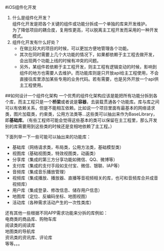 #iOS组件化开发

1. 什么是组件化开发？  
组件化开发是把各个关键的组件或功能分拆成一个单独的库来开发维护。  
为了降低项目的耦合度，复用性更高，可以脱离主工程开发而采用的一种开发模式。
2. 组件化开发有什么好处？  
	- 在做比较大的项目的时候，可以更加方便地管理各个功能。  
	- 其次在同时需要上几个大功能的情况下，如果都依赖于主工程去做开发，会出现两个功能上线的时候有冲突的问题。
	- 另外，某组件若依赖于主工程开发，则主工程有逻辑变动的时候，影响到组件的地方也需要人去维护。而功能库则是只开放api给主工程使用，不会直接往库里添加某些专用的业务代码。若有需要，也是另外开放一个api供主工程使用。

##如何设计一个组件化架构
一个优秀的组件化架构应该是能把所有功能分拆到各个库，而主工程只是一个**桥梁**或者说是**容器**，去装载贯通各个功能库。库与库之间可以有依赖关系，但是不能相互依赖。比如说一个项目里面有最基本的网络请求类，图片加载类，约束类，公用方法类等...这些类可以抽出来作为BaseLibrary，即**基础库**。（有些工程师可能会觉得这些基本的类可以保留在主工程里，那么开发别的库需要用到这些类的时候还是变相地依赖了主工程。）  

下面列举一下一些可能可以抽出来的功能库：

 - 基础库（网络请求类，布局类，公用方法类，基础模型类）
 - 视图库（基础视图类，特效视图类，动画类）
 - 分享库（集成的第三方分享功能如微信、QQ、微博等）
 - 支付库（集成的支付手段如支付宝、微信、银联、IAP等）
 - 音频库（集成音乐播放管理）
 - 视频库（集成播放、播放器、直播等音视频相关的库，也可和音频库合并成音视频库）
 - 用户库（集成登录、修改信息、储存用户信息）
 - 地图库（定位、反编码坐标、地图视图）
 - 活动库（各种需求活动产生的一次性类库）  
 
 
 还有其他一些根据不同APP需求功能来分拆的库例如：  
 电商类的商品库、购物车库  
 阅读类的阅读库  
 地图类的导航库  
 资讯类的资讯库、评论库  
 等等。。。
